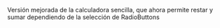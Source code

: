 Versión mejorada de la calculadora sencilla, que ahora permite restar y sumar dependiendo de la selección de RadioButtons
